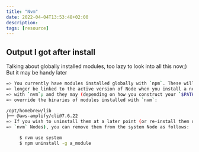 ```yaml
---
title: "Nvm"
date: 2022-04-04T13:53:48+02:00
description: 
tags: [resource]
---
```


## Output I got after install
Talking about globally installed modules, too lazy to look into all this now;) But it may be handy later

```bash
=> You currently have modules installed globally with `npm`. These will no
=> longer be linked to the active version of Node when you install a new node
=> with `nvm`; and they may (depending on how you construct your `$PATH`)
=> override the binaries of modules installed with `nvm`:

/opt/homebrew/lib
├── @aws-amplify/cli@7.6.22
=> If you wish to uninstall them at a later point (or re-install them under your
=> `nvm` Nodes), you can remove them from the system Node as follows:

     $ nvm use system
     $ npm uninstall -g a_module
```